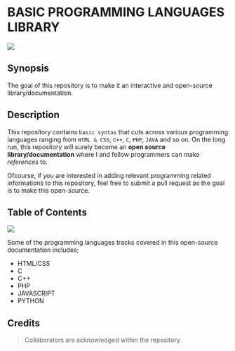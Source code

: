 # BASIC PROGRAMMING LANGUAGES LIBRARY
<img src="https://coincentral.com/the-ultimate-guide-to-blockchain-programming-for-new-developers/" />

## Synopsis
The goal of this repository is to make it an interactive and open-source library/documentation.

## Description
This repository contains `basic syntax` that cuts across various programming languages ranging from `HTML & CSS`, `C++`, `C`, `PHP`, `JAVA` and so on. On the long run, this repository will surely become an **open source library/documentation** where I and fellow programmers can make *references* to.

Ofcourse, if you are interested in adding relevant programming related informations to this repository, feel free to submit a pull request as the goal is to make this open-source.

## Table of Contents
<img src="https://www.simplilearn.com/best-programming-languages-start-learning-today-article" width="" height="" />

Some of the programming languages tracks covered in this open-source documentation includes;
- HTML/CSS
- C
- C++
- PHP
- JAVASCRIPT
- PYTHON

## Credits
> Collaborators are acknowledged within the repository.
